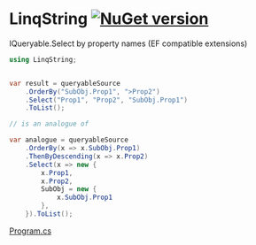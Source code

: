 # LinqString [![NuGet version](https://badge.fury.io/nu/LinqString.svg?v1)](http://badge.fury.io/nu/LinqString)
IQueryable.Select by property names (EF compatible extensions)


```C#
using LinqString;


var result = queryableSource
    .OrderBy("SubObj.Prop1", ">Prop2")
    .Select("Prop1", "Prop2", "SubObj.Prop1")
    .ToList();

// is an analogue of

var analogue = queryableSource
    .OrderBy(x => x.SubObj.Prop1)
    .ThenByDescending(x => x.Prop2)
    .Select(x => new { 
        x.Prop1,
        x.Prop2,
        SubObj = new { 
            x.SubObj.Prop1
        },
    }).ToList();
```
[Program.cs](https://github.com/mustaddon/LinqString/tree/main/Examples/Program.cs)
